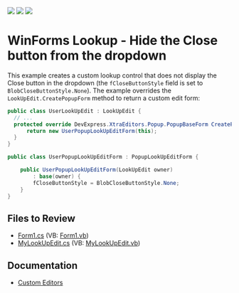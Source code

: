 <!-- default badges list -->
![](https://img.shields.io/endpoint?url=https://codecentral.devexpress.com/api/v1/VersionRange/128620497/13.1.4%2B)
[![](https://img.shields.io/badge/Open_in_DevExpress_Support_Center-FF7200?style=flat-square&logo=DevExpress&logoColor=white)](https://supportcenter.devexpress.com/ticket/details/E292)
[![](https://img.shields.io/badge/📖_How_to_use_DevExpress_Examples-e9f6fc?style=flat-square)](https://docs.devexpress.com/GeneralInformation/403183)
<!-- default badges end -->

# WinForms Lookup - Hide the Close button from the dropdown

This example creates a custom lookup control that does not display the Close button in the dropdown (the `fCloseButtonStyle` field is set to `BlobCloseButtonStyle.None`). The example overrides the `LookUpEdit.CreatePopupForm` method to return a custom edit form:

```csharp
public class UserLookUpEdit : LookUpEdit {
  // ...
  protected override DevExpress.XtraEditors.Popup.PopupBaseForm CreatePopupForm() {
      return new UserPopupLookUpEditForm(this);
  }
}

public class UserPopupLookUpEditForm : PopupLookUpEditForm {

    public UserPopupLookUpEditForm(LookUpEdit owner)
        : base(owner) {
        fCloseButtonStyle = BlobCloseButtonStyle.None;
    }
}
```


## Files to Review

* [Form1.cs](./CS/WindowsApplication1/Form1.cs) (VB: [Form1.vb](./VB/WindowsApplication1/Form1.vb))
* [MyLookUpEdit.cs](./CS/WindowsApplication1/MyLookUpEdit.cs) (VB: [MyLookUpEdit.vb](./VB/WindowsApplication1/MyLookUpEdit.vb))


## Documentation

* [Custom Editors](https://docs.devexpress.com/WindowsForms/4716/controls-and-libraries/editors-and-simple-controls/common-editor-features-and-concepts/custom-editors)
